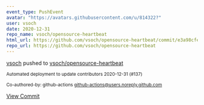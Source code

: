 ```yaml
---
event_type: PushEvent
avatar: "https://avatars.githubusercontent.com/u/814322?"
user: vsoch
date: 2020-12-31
repo_name: vsoch/opensource-heartbeat
html_url: https://github.com/vsoch/opensource-heartbeat/commit/e3a98cfe8d2b40661576f573960bedeebafd1a04
repo_url: https://github.com/vsoch/opensource-heartbeat
---
```


<a href='https://github.com/vsoch' target='_blank'>vsoch</a> pushed to <a href='https://github.com/vsoch/opensource-heartbeat' target='_blank'>vsoch/opensource-heartbeat</a>

<small>Automated deployment to update contributors 2020-12-31 (#137)

Co-authored-by: github-actions <github-actions@users.noreply.github.com></small>

<a href='https://github.com/vsoch/opensource-heartbeat/commit/e3a98cfe8d2b40661576f573960bedeebafd1a04' target='_blank'>View Commit</a>